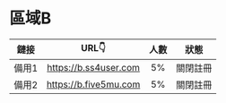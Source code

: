# 區域B

| 鏈接 | URL👇 | 人數 | 狀態 |
| :----: | :----: | :----: | :----: |
| 備用1 | https://b.ss4user.com | 5% | 關閉註冊 | 
| 備用2 | https://b.five5mu.com | 5% | 關閉註冊 | 
